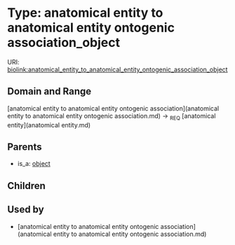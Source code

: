 
# Type: anatomical entity to anatomical entity ontogenic association_object




URI: [biolink:anatomical_entity_to_anatomical_entity_ontogenic_association_object](https://w3id.org/biolink/vocab/anatomical_entity_to_anatomical_entity_ontogenic_association_object)


## Domain and Range

[anatomical entity to anatomical entity ontogenic association](anatomical entity to anatomical entity ontogenic association.md) ->  <sub>REQ</sub> [anatomical entity](anatomical entity.md)

## Parents

 *  is_a: [object](anatomical_entity_to_anatomical_entity_association_object.md)

## Children


## Used by

 * [anatomical entity to anatomical entity ontogenic association](anatomical entity to anatomical entity ontogenic association.md)
